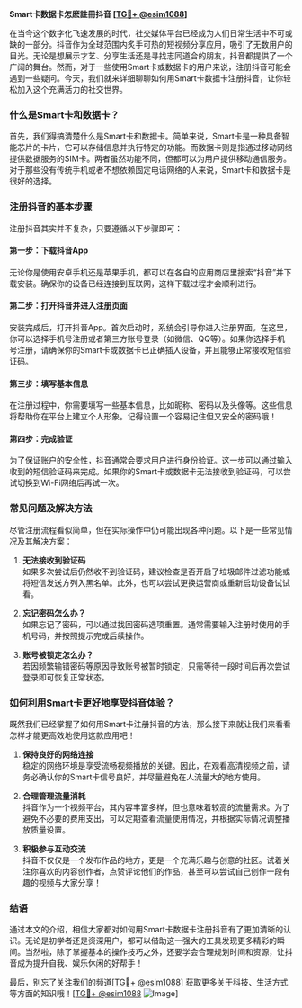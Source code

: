 **Smart卡数据卡怎麽註冊抖音 [[TG💪+ @esim1088](https://t.me/s/esim1088)]**

在当今这个数字化飞速发展的时代，社交媒体平台已经成为人们日常生活中不可或缺的一部分。抖音作为全球范围内炙手可热的短视频分享应用，吸引了无数用户的目光。无论是想展示才艺、分享生活还是寻找志同道合的朋友，抖音都提供了一个广阔的舞台。然而，对于一些使用Smart卡或数据卡的用户来说，注册抖音可能会遇到一些疑问。今天，我们就来详细聊聊如何用Smart卡数据卡注册抖音，让你轻松加入这个充满活力的社交世界。

### 什么是Smart卡和数据卡？

首先，我们得搞清楚什么是Smart卡和数据卡。简单来说，Smart卡是一种具备智能芯片的卡片，它可以存储信息并执行特定的功能。而数据卡则是指通过移动网络提供数据服务的SIM卡。两者虽然功能不同，但都可以为用户提供移动通信服务。对于那些没有传统手机或者不想依赖固定电话网络的人来说，Smart卡和数据卡是很好的选择。

### 注册抖音的基本步骤

注册抖音其实并不复杂，只要遵循以下步骤即可：

#### 第一步：下载抖音App

无论你是使用安卓手机还是苹果手机，都可以在各自的应用商店里搜索“抖音”并下载安装。确保你的设备已经连接到互联网，这样下载过程才会顺利进行。

#### 第二步：打开抖音并进入注册页面

安装完成后，打开抖音App。首次启动时，系统会引导你进入注册界面。在这里，你可以选择手机号注册或者第三方账号登录（如微信、QQ等）。如果你选择手机号注册，请确保你的Smart卡或数据卡已正确插入设备，并且能够正常接收短信验证码。

#### 第三步：填写基本信息

在注册过程中，你需要填写一些基本信息，比如昵称、密码以及头像等。这些信息将帮助你在平台上建立个人形象。记得设置一个容易记住但又安全的密码哦！

#### 第四步：完成验证

为了保证账户的安全性，抖音通常会要求用户进行身份验证。这一步可以通过输入收到的短信验证码来完成。如果你的Smart卡或数据卡无法接收到验证码，可以尝试切换到Wi-Fi网络后再试一次。

### 常见问题及解决方法

尽管注册流程看似简单，但在实际操作中仍可能出现各种问题。以下是一些常见情况及其解决方案：

1. **无法接收到验证码**  
   如果多次尝试后仍然收不到验证码，建议检查是否开启了垃圾邮件过滤功能或将短信发送方列入黑名单。此外，也可以尝试更换运营商或重新启动设备试试看。

2. **忘记密码怎么办？**  
   如果忘记了密码，可以通过找回密码选项重置。通常需要输入注册时使用的手机号码，并按照提示完成后续操作。

3. **账号被锁定怎么办？**  
   若因频繁输错密码等原因导致账号被暂时锁定，只需等待一段时间后再次尝试登录即可恢复正常状态。

### 如何利用Smart卡更好地享受抖音体验？

既然我们已经掌握了如何用Smart卡注册抖音的方法，那么接下来就让我们来看看怎样才能更高效地使用这款应用吧！

1. **保持良好的网络连接**  
   稳定的网络环境是享受流畅视频播放的关键。因此，在观看高清视频之前，请务必确认你的Smart卡信号良好，并尽量避免在人流量大的地方使用。

2. **合理管理流量消耗**  
   抖音作为一个视频平台，其内容丰富多样，但也意味着较高的流量需求。为了避免不必要的费用支出，可以定期查看流量使用情况，并根据实际情况调整播放质量设置。

3. **积极参与互动交流**  
   抖音不仅仅是一个发布作品的地方，更是一个充满乐趣与创意的社区。试着关注你喜欢的内容创作者，点赞评论他们的作品，甚至可以尝试自己创作一段有趣的视频与大家分享！

### 结语

通过本文的介绍，相信大家都对如何用Smart卡数据卡注册抖音有了更加清晰的认识。无论是初学者还是资深用户，都可以借助这一强大的工具发现更多精彩的瞬间。当然啦，除了掌握基本的操作技巧之外，还要学会合理规划时间和资源，让抖音成为提升自我、娱乐休闲的好帮手！

最后，别忘了关注我们的频道[[TG💪+ @esim1088](https://t.me/s/esim1088)] 获取更多关于科技、生活方式等方面的知识哦！[[TG💪+ @esim1088](https://t.me/s/esim1088) ![Image](https://i.postimg.cc/4NQfJmqS/Snipaste-2025-05-13-00-14-12.png)]